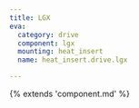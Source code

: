 ```yaml
---
title: LGX
eva:
  category: drive
  component: lgx
  mounting: heat_insert
  name: heat_insert.drive.lgx

---
```


{% extends 'component.md' %}